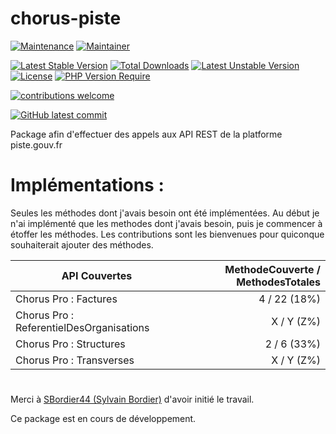 # chorus-piste

[![Maintenance](https://img.shields.io/badge/Maintained%3F-yes-green.svg)](https://github.com/Gizmo091/piste-gouv-fr/graphs/commit-activity)
[![Maintainer](https://img.shields.io/badge/maintainer-Mathieu%20Vedie-blue)](https://github.com/Gizmo091)

[![Latest Stable Version](http://poser.pugx.org/zmog/piste-gouv-fr/v)](https://packagist.org/packages/zmog/piste-gouv-fr) [![Total Downloads](http://poser.pugx.org/zmog/piste-gouv-fr/downloads)](https://packagist.org/packages/zmog/piste-gouv-fr) [![Latest Unstable Version](http://poser.pugx.org/zmog/piste-gouv-fr/v/unstable)](https://packagist.org/packages/zmog/piste-gouv-fr) [![License](http://poser.pugx.org/zmog/piste-gouv-fr/license)](https://packagist.org/packages/zmog/piste-gouv-fr) [![PHP Version Require](http://poser.pugx.org/zmog/piste-gouv-fr/require/php)](https://packagist.org/packages/zmog/piste-gouv-fr)

[![contributions welcome](https://img.shields.io/badge/contributions-welcome-brightgreen.svg?style=flat)](https://github.com/Gizmo091/piste-gouv-fr/issues)

[![GitHub latest commit](https://badgen.net/github/last-commit/Gizmo091/piste-gouv-fr)](https://github.com/Gizmo091/piste-gouv-fr/commit/)

Package afin d'effectuer des appels aux API REST de la platforme piste.gouv.fr

# Implémentations :

Seules les méthodes dont j'avais besoin ont été implémentées.
Au début je n'ai implémenté que les methodes dont j'avais besoin, puis je commencer à étoffer les méthodes. Les
contributions sont les bienvenues pour quiconque souhaiterait ajouter des méthodes.

| API Couvertes                            | MethodeCouverte / MethodesTotales |
|------------------------------------------|----------------------------------:|
| Chorus Pro : Factures                    |                      4 / 22 (18%) |
| Chorus Pro : ReferentielDesOrganisations |                        X / Y (Z%) |
| Chorus Pro : Structures                  |                       2 / 6 (33%) |
| Chorus Pro : Transverses                 |                        X / Y (Z%) |

#        

Merci à [SBordier44 (Sylvain Bordier)](https://github.com/SBordier44) d'avoir initié le travail.

Ce package est en cours de développement.
